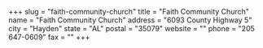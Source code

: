 +++
slug = "faith-community-church"
title = "Faith Community Church"
name = "Faith Community Church"
address = "6093 County Highway 5"
city = "Hayden"
state = "AL"
postal = "35079"
website = ""
phone = "205 647-0609"
fax = ""
+++
